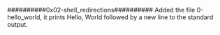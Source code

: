##########0x02-shell_redirections##########
Added the file 0-hello_world, it prints Hello, World followed by a new line to the standard output.

